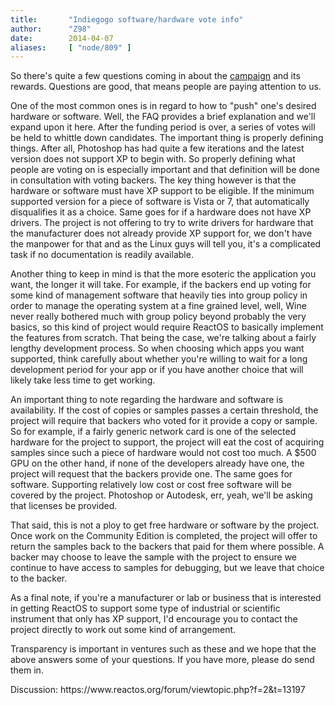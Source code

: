 ```yaml
---
title:       "Indiegogo software/hardware vote info"
author:      "Z98"
date:        2014-04-07
aliases:     [ "node/809" ]
---
```


<p>So there's quite a few questions coming in about the <a href="https://www.indiegogo.com/projects/reactos-community-edition">campaign</a> and its rewards. Questions are good, that means people are paying attention to us.</p><p>One of the most common ones is in regard to how to "push" one's desired hardware or software. Well, the FAQ provides a brief explanation and we'll expand upon it here. After the funding period is over, a series of votes will be held to whittle down candidates. The important thing is properly defining things. After all, Photoshop has had quite a few iterations and the latest version does not support XP to begin with. So properly defining what people are voting on is especially important and that definition will be done in consultation with voting backers. The key thing however is that the hardware or software must have XP support to be eligible. If the minimum supported version for a piece of software is Vista or 7, that automatically disqualifies it as a choice. Same goes for if a hardware does not have XP drivers. The project is not offering to try to write drivers for hardware that the manufacturer does not already provide XP support for, we don't have the manpower for that and as the Linux guys will tell you, it's a complicated task if no documentation is readily available.</p><p>Another thing to keep in mind is that the more esoteric the application you want, the longer it will take. For example, if the backers end up voting for some kind of management software that heavily ties into group policy in order to manage the operating system at a fine grained level, well, Wine never really bothered much with group policy beyond probably the very basics, so this kind of project would require ReactOS to basically implement the features from scratch. That being the case, we're talking about a fairly lengthy development process. So when choosing which apps you want supported, think carefully about whether you're willing to wait for a long development period for your app or if you have another choice that will likely take less time to get working.</p><p>An important thing to note regarding the hardware and software is availability. If the cost of copies or samples passes a certain threshold, the project will require that backers who voted for it provide a copy or sample. So for example, if a fairly generic network card is one of the selected hardware for the project to support, the project will eat the cost of acquiring samples since such a piece of hardware would not cost too much. A $500 GPU on the other hand, if none of the developers already have one, the project will request that the backers provide one. The same goes for software. Supporting relatively low cost or cost free software will be covered by the project. Photoshop or Autodesk, err, yeah, we'll be asking that licenses be provided.</p><p>That said, this is not a ploy to get free hardware or software by the project. Once work on the Community Edition is completed, the project will offer to return the samples back to the backers that paid for them where possible. A backer may choose to leave the sample with the project to ensure we continue to have access to samples for debugging, but we leave that choice to the backer.</p><p>As a final note, if you're a manufacturer or lab or business that is interested in getting ReactOS to support some type of industrial or scientific instrument that only has XP support, I'd encourage you to contact the project directly to work out some kind of arrangement.</p><p>Transparency is important in ventures such as these and we hope that the above answers some of your questions. If you have more, please do send them in.</p><p>Discussion: https://www.reactos.org/forum/viewtopic.php?f=2&amp;t=13197</p>
